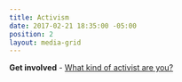 ```yaml
---
title: Activism
date: 2017-02-21 18:35:00 -05:00
position: 2
layout: media-grid
---
```


**Get involved** - [What kind of activist are you?](http://indivisibleandoverma.com/issues/mobilizing-members.html)